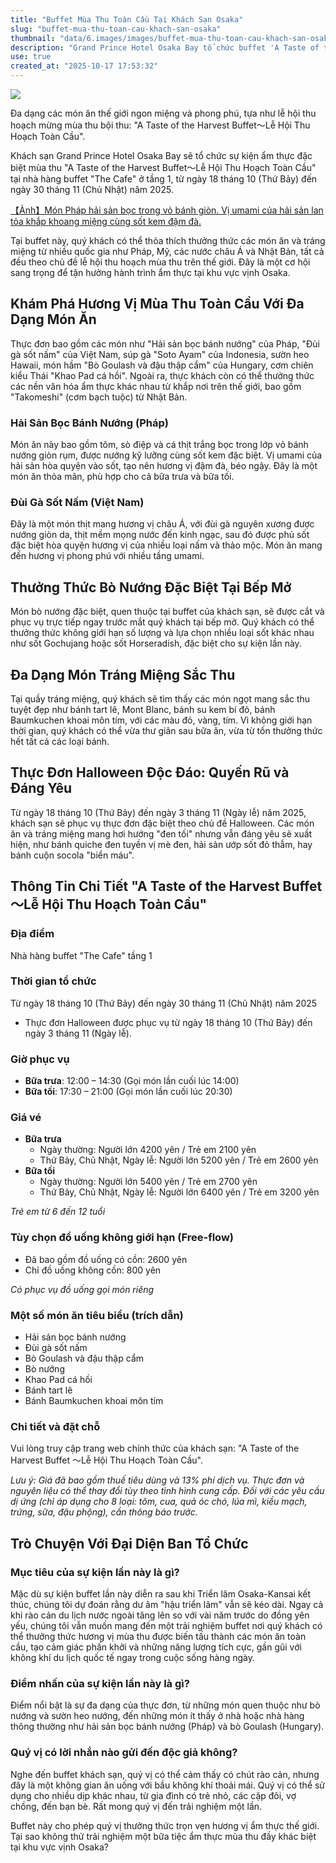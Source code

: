 ```yaml
---
title: "Buffet Mùa Thu Toàn Cầu Tại Khách Sạn Osaka"
slug: "buffet-mua-thu-toan-cau-khach-san-osaka"
thumbnail: "data/6.images/images/buffet-mua-thu-toan-cau-khach-san-osaka.webp"
description: "Grand Prince Hotel Osaka Bay tổ chức buffet 'A Taste of the Harvest Buffet～Lễ Hội Thu Hoạch Toàn Cầu' từ 18/10 đến 30/11/2025, với đa dạng món ăn và tráng miệng từ khắp thế giới không giới hạn thời gian."
use: true
created_at: "2025-10-17 17:53:32"
---
```


![](/images/20251017-01296392-tkwalk-000-1-view.webp)

Đa dạng các món ăn thế giới ngon miệng và phong phú, tựa như lễ hội thu hoạch mừng mùa thu bội thu: "A Taste of the Harvest Buffet～Lễ Hội Thu Hoạch Toàn Cầu".

Khách sạn Grand Prince Hotel Osaka Bay sẽ tổ chức sự kiện ẩm thực đặc biệt mùa thu "A Taste of the Harvest Buffet～Lễ Hội Thu Hoạch Toàn Cầu" tại nhà hàng buffet "The Cafe" ở tầng 1, từ ngày 18 tháng 10 (Thứ Bảy) đến ngày 30 tháng 11 (Chủ Nhật) năm 2025.

[【Ảnh】Món Pháp hải sản bọc trong vỏ bánh giòn. Vị umami của hải sản lan tỏa khắp khoang miệng cùng sốt kem đậm đà.](https://www.walkerplus.com/article/1296392/image15385771.html?utm_source=news.yahoo.co.jp&utm_medium=referral&utm_campaign=related_link&utm_content=1296392)

Tại buffet này, quý khách có thể thỏa thích thưởng thức các món ăn và tráng miệng từ nhiều quốc gia như Pháp, Mỹ, các nước châu Á và Nhật Bản, tất cả đều theo chủ đề lễ hội thu hoạch mùa thu trên thế giới. Đây là một cơ hội sang trọng để tận hưởng hành trình ẩm thực tại khu vực vịnh Osaka.

## Khám Phá Hương Vị Mùa Thu Toàn Cầu Với Đa Dạng Món Ăn

Thực đơn bao gồm các món như "Hải sản bọc bánh nướng" của Pháp, "Đùi gà sốt nấm" của Việt Nam, súp gà "Soto Ayam" của Indonesia, sườn heo Hawaii, món hầm "Bò Goulash và đậu thập cẩm" của Hungary, cơm chiên kiểu Thái "Khao Pad cá hồi". Ngoài ra, thực khách còn có thể thưởng thức các nền văn hóa ẩm thực khác nhau từ khắp nơi trên thế giới, bao gồm "Takomeshi" (cơm bạch tuộc) từ Nhật Bản.

### Hải Sản Bọc Bánh Nướng (Pháp)

Món ăn này bao gồm tôm, sò điệp và cá thịt trắng bọc trong lớp vỏ bánh nướng giòn rụm, được nướng kỹ lưỡng cùng sốt kem đặc biệt. Vị umami của hải sản hòa quyện vào sốt, tạo nên hương vị đậm đà, béo ngậy. Đây là một món ăn thỏa mãn, phù hợp cho cả bữa trưa và bữa tối.

### Đùi Gà Sốt Nấm (Việt Nam)

Đây là một món thịt mang hương vị châu Á, với đùi gà nguyên xương được nướng giòn da, thịt mềm mọng nước đến kinh ngạc, sau đó được phủ sốt đặc biệt hòa quyện hương vị của nhiều loại nấm và thảo mộc. Món ăn mang đến hương vị phong phú với nhiều tầng umami.

## Thưởng Thức Bò Nướng Đặc Biệt Tại Bếp Mở

Món bò nướng đặc biệt, quen thuộc tại buffet của khách sạn, sẽ được cắt và phục vụ trực tiếp ngay trước mắt quý khách tại bếp mở. Quý khách có thể thưởng thức không giới hạn số lượng và lựa chọn nhiều loại sốt khác nhau như sốt Gochujang hoặc sốt Horseradish, đặc biệt cho sự kiện lần này.

## Đa Dạng Món Tráng Miệng Sắc Thu

Tại quầy tráng miệng, quý khách sẽ tìm thấy các món ngọt mang sắc thu tuyệt đẹp như bánh tart lê, Mont Blanc, bánh su kem bí đỏ, bánh Baumkuchen khoai môn tím, với các màu đỏ, vàng, tím. Vì không giới hạn thời gian, quý khách có thể vừa thư giãn sau bữa ăn, vừa từ tốn thưởng thức hết tất cả các loại bánh.

## Thực Đơn Halloween Độc Đáo: Quyến Rũ và Đáng Yêu

Từ ngày 18 tháng 10 (Thứ Bảy) đến ngày 3 tháng 11 (Ngày lễ) năm 2025, khách sạn sẽ phục vụ thực đơn đặc biệt theo chủ đề Halloween. Các món ăn và tráng miệng mang hơi hướng "đen tối" nhưng vẫn đáng yêu sẽ xuất hiện, như bánh quiche đen tuyền vị mè đen, hải sản ướp sốt đỏ thẫm, hay bánh cuộn socola "biển máu".

## Thông Tin Chi Tiết "A Taste of the Harvest Buffet～Lễ Hội Thu Hoạch Toàn Cầu"

### Địa điểm

Nhà hàng buffet "The Cafe" tầng 1

### Thời gian tổ chức

Từ ngày 18 tháng 10 (Thứ Bảy) đến ngày 30 tháng 11 (Chủ Nhật) năm 2025

*   Thực đơn Halloween được phục vụ từ ngày 18 tháng 10 (Thứ Bảy) đến ngày 3 tháng 11 (Ngày lễ).

### Giờ phục vụ

*   **Bữa trưa**: 12:00 – 14:30 (Gọi món lần cuối lúc 14:00)
*   **Bữa tối**: 17:30 – 21:00 (Gọi món lần cuối lúc 20:30)

### Giá vé

*   **Bữa trưa**
    *   Ngày thường: Người lớn 4200 yên / Trẻ em 2100 yên
    *   Thứ Bảy, Chủ Nhật, Ngày lễ: Người lớn 5200 yên / Trẻ em 2600 yên
*   **Bữa tối**
    *   Ngày thường: Người lớn 5400 yên / Trẻ em 2700 yên
    *   Thứ Bảy, Chủ Nhật, Ngày lễ: Người lớn 6400 yên / Trẻ em 3200 yên

*Trẻ em từ 6 đến 12 tuổi*

### Tùy chọn đồ uống không giới hạn (Free-flow)

*   Đã bao gồm đồ uống có cồn: 2600 yên
*   Chỉ đồ uống không cồn: 800 yên

*Có phục vụ đồ uống gọi món riêng*

### Một số món ăn tiêu biểu (trích dẫn)

*   Hải sản bọc bánh nướng
*   Đùi gà sốt nấm
*   Bò Goulash và đậu thập cẩm
*   Bò nướng
*   Khao Pad cá hồi
*   Bánh tart lê
*   Bánh Baumkuchen khoai môn tím

### Chi tiết và đặt chỗ

Vui lòng truy cập trang web chính thức của khách sạn: "A Taste of the Harvest Buffet ～Lễ Hội Thu Hoạch Toàn Cầu".

*Lưu ý: Giá đã bao gồm thuế tiêu dùng và 13% phí dịch vụ. Thực đơn và nguyên liệu có thể thay đổi tùy theo tình hình cung cấp. Đối với các yêu cầu dị ứng (chỉ áp dụng cho 8 loại: tôm, cua, quả óc chó, lúa mì, kiều mạch, trứng, sữa, đậu phộng), cần thông báo trước.*

## Trò Chuyện Với Đại Diện Ban Tổ Chức

### Mục tiêu của sự kiện lần này là gì?

Mặc dù sự kiện buffet lần này diễn ra sau khi Triển lãm Osaka-Kansai kết thúc, chúng tôi dự đoán rằng dư âm "hậu triển lãm" vẫn sẽ kéo dài. Ngay cả khi rào cản du lịch nước ngoài tăng lên so với vài năm trước do đồng yên yếu, chúng tôi vẫn muốn mang đến một trải nghiệm buffet nơi quý khách có thể thưởng thức hương vị mùa thu được biến tấu thành các món ăn toàn cầu, tạo cảm giác phấn khởi và những năng lượng tích cực, gần gũi với không khí du lịch quốc tế ngay trong cuộc sống hàng ngày.

### Điểm nhấn của sự kiện lần này là gì?

Điểm nổi bật là sự đa dạng của thực đơn, từ những món quen thuộc như bò nướng và sườn heo nướng, đến những món ít thấy ở nhà hoặc nhà hàng thông thường như hải sản bọc bánh nướng (Pháp) và bò Goulash (Hungary).

### Quý vị có lời nhắn nào gửi đến độc giả không?

Nghe đến buffet khách sạn, quý vị có thể cảm thấy có chút rào cản, nhưng đây là một không gian ăn uống với bầu không khí thoải mái. Quý vị có thể sử dụng cho nhiều dịp khác nhau, từ gia đình có trẻ nhỏ, các cặp đôi, vợ chồng, đến bạn bè. Rất mong quý vị đến trải nghiệm một lần.

Buffet này cho phép quý vị thưởng thức trọn vẹn hương vị ẩm thực thế giới. Tại sao không thử trải nghiệm một bữa tiệc ẩm thực mùa thu đầy khác biệt tại khu vực vịnh Osaka?